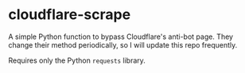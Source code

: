 cloudflare-scrape
=================

A simple Python function to bypass Cloudflare's anti-bot page. They change their method periodically, so I will update this repo frequently.

Requires only the Python `requests` library.
